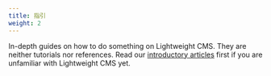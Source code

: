 ```yaml
---
title: 指引
weight: 2
---
```


In-depth guides on how to do something on Lightweight CMS. They are neither tutorials nor references. Read our [introductory articles](/#introduction) first if you are unfamiliar with Lightweight CMS yet.
